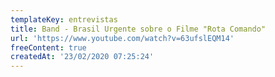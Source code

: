 ```yaml
---
templateKey: entrevistas
title: Band - Brasil Urgente sobre o Filme "Rota Comando"
url: 'https://www.youtube.com/watch?v=63ufslEQM14'
freeContent: true
createdAt: '23/02/2020 07:25:24'
---
```


